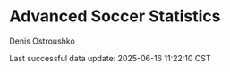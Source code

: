 # Advanced Soccer Statistics
Denis Ostroushko

<!-- gfm -->

Last successful data update: 2025-06-16 11:22:10 CST
